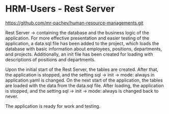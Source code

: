 # HRM-Users - Rest Server
https://github.com/mr-pachev/human-resource-managements.git

Rest Server -> containing the database and the business logic of the application.
For more effective presentation and easier testing of the application, a data.sql file has been added to the project, which loads the database with basic information about employees, positions, departments, and projects. Additionally, an init file has been created for loading with descriptions of positions and departments.

Upon the initial start of the Rest Server, the tables are created. After that, the application is stopped, and the setting sql -> init -> mode: always in application.yaml is changed. On the next start of the application, the tables are loaded with the data from the data.sql file. After loading, the application is stopped, and the setting sql -> init -> mode: always is changed back to never.

The application is ready for work and testing.

